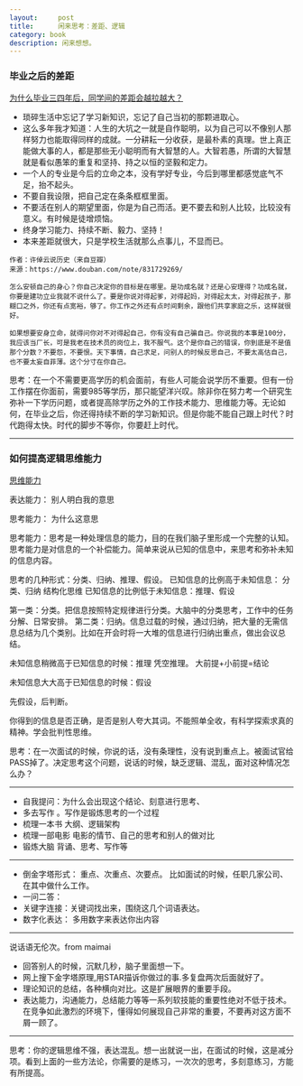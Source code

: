 ```yaml
---
layout:     post
title:      闲来思考：差距、逻辑
category: book
description: 闲来想想。
---
```

### 毕业之后的差距

[为什么毕业三四年后，同学间的差距会越拉越大？](https://www.zhihu.com/question/33971854)

- 琐碎生活中忘记了学习新知识，忘记了自己当初的那颗进取心。
- 这么多年我才知道：人生的大坑之一就是自作聪明，以为自己可以不像别人那样努力也能取得同样的成就。一分耕耘一分收获，是最朴素的真理。世上真正能做大事的人，都是那些无小聪明而有大智慧的人。大智若愚，所谓的大智慧就是看似愚笨的重复和坚持、持之以恒的坚毅和定力。
- 一个人的专业是今后的立命之本，没有学好专业，今后到哪里都感觉底气不足，抬不起头。
- 不要自我设限，把自己定在条条框框里面。
- 不要活在别人的期望里面，你是为自己而活。更不要去和别人比较，比较没有意义。有时候是徒增烦恼。
- 终身学习能力、持续不断、毅力、坚持！
- 本来差距就很大，只是学校生活就那么点事儿，不显而已。

```
作者：许倬云说历史（来自豆瓣）
来源：https://www.douban.com/note/831729269/

怎么安顿自己的身心？你自己决定你的目标是在哪里。是功成名就？还是心安理得？功成名就，你要是建功立业我就不说什么了。要是你说对得起爹，对得起妈，对得起太太，对得起孩子，那糊口之外，你还有点宽裕，够了。你工作之外还有点时间剩余，跟他们共享家庭之乐，这样就很好。

如果想要安身立命，就得问你对不对得起自己，你有没有自己骗自己。你说我的本事是100分，我应该当厂长，可是我老在技术员的岗位上，我不服气。这个是你自己的错误，你到底是不是值那个分数？不要怨，不要恨。天下事情，自己求足，问别人的时候反思自己，不要太高估自己，也不要太妄自菲薄。这个分寸在你自己。
```

思考：在一个不需要更高学历的机会面前，有些人可能会说学历不重要。但有一份工作摆在你面前，需要985等学历，那只能望洋兴叹。除非你在努力考一个研究生弥补一下学历问题，或者提高除学历之外的工作技术能力、思维能力等。无论如何，在毕业之后，你还得持续不断的学习新知识。但是你能不能自己跟上时代？时代跑得太快。时代的脚步不等你，你要赶上时代。

---

### 如何提高逻辑思维能力

[思维能力](https://www.youtube.com/watch?v=FsPDz_hNZqc)

表达能力： 别人明白我的意思

思考能力： 为什么这意思

思考能力：思考是一种处理信息的能力，目的在我们脑子里形成一个完整的认知。思考能力是对信息的一个补偿能力。简单来说从已知的信息中，来思考和弥补未知的信息内容。

思考的几种形式：分类、归纳、推理、假设。
已知信息的比例高于未知信息： 分类、归纳  结构化思维
已知信息的比例低于未知信息：推理、假设 

第一类：分类。把信息按照特定规律进行分类。大脑中的分类思考，工作中的任务分解、日常安排。
第二类：归纳。信息过载的时候，通过归纳，把大量的无需信息总结为几个类别。比如在开会时将一大堆的信息进行归纳出重点，做出会议总结。


未知信息稍微高于已知信息的时候：推理
凭空推理。 大前提+小前提=结论

未知信息大大高于已知信息的时候：假设

先假设，后判断。

你得到的信息是否正确，是否是别人夸大其词。不能照单全收，有科学探索求真的精神。学会批判性思维。

思考：在一次面试的时候，你说的话，没有条理性，没有说到重点上。被面试官给PASS掉了。决定思考这个问题，说话的时候，缺乏逻辑、混乱，面对这种情况怎么办？

---

- 自我提问：为什么会出现这个结论、刻意进行思考、
- 多去写作 。写作是锻炼思考的一个过程
- 梳理一本书 大纲、逻辑架构
- 梳理一部电影 电影的情节、自己的思考和别人的做对比
- 锻炼大脑 背诵、思考、写作等

---

- 倒金字塔形式： 重点、次重点、次要点。  比如面试的时候，任职几家公司、在其中做什么工作。
- 一问二答：
- 关键字连接：关键词找出来，围绕这几个词语表达。
- 数字化表达： 多用数字来表达你出内容

---

说话语无伦次。from maimai

- 回答别人的时候，沉默几秒，脑子里面想一下。
- 网上搜下金字塔原理,用STAR描诉你做过的事.多复盘两次后面就好了。
- 理论知识的总结，各种横向对比。这是扩展眼界的重要手段。
- 表达能力，沟通能力，总结能力等等一系列软技能的重要性绝对不低于技术。在竞争如此激烈的环境下，懂得如何展现自己非常的重要，不要再对这方面不屑一顾了。

---

思考：你的逻辑思维不强，表达混乱。想一出就说一出，在面试的时候，这是减分项。看到上面的一些方法论，你需要的是练习，一次次的思考，多刻意练习，方能有所提高。
